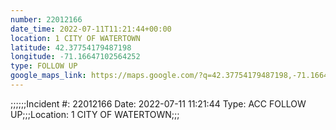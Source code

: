 ```yaml
---
number: 22012166
date_time: 2022-07-11T11:21:44+00:00
location: 1 CITY OF WATERTOWN
latitude: 42.37754179487198
longitude: -71.16647102564252
type: FOLLOW UP
google_maps_link: https://maps.google.com/?q=42.37754179487198,-71.16647102564252
---
```


;;;;;;Incident #: 22012166  Date: 2022-07-11 11:21:44   Type: ACC FOLLOW UP;;;Location: 1 CITY OF WATERTOWN;;;
